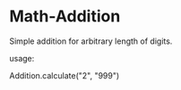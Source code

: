 # Math-Addition
Simple addition for arbitrary length of digits.

usage:

Addition.calculate("2", "999")
